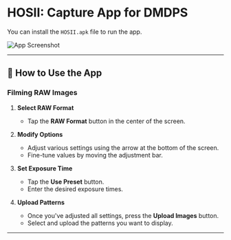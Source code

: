 # HOSII: Capture App for DMDPS

You can install the `HOSII.apk` file to run the app.

![App Screenshot](https://github.com/user-attachments/assets/6a54e582-0266-4ab5-a698-307bf35f15cd)

---

## 📸 How to Use the App

### Filming RAW Images
1. **Select RAW Format**  
   - Tap the **RAW Format** button in the center of the screen.

2. **Modify Options**  
   - Adjust various settings using the arrow at the bottom of the screen.  
   - Fine-tune values by moving the adjustment bar.

3. **Set Exposure Time**  
   - Tap the **Use Preset** button.  
   - Enter the desired exposure times.

4. **Upload Patterns**  
   - Once you've adjusted all settings, press the **Upload Images** button.  
   - Select and upload the patterns you want to display.

---
